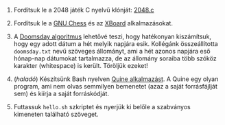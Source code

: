 1. Fordítsuk le a 2048 játék C nyelvű klónját: [2048.c](https://github.com/mevdschee/2048.c)

1. Fordítsuk le a [GNU Chess](http://www.gnu.org/software/chess/) és az [XBoard](http://www.gnu.org/software/xboard/) alkalmazásokat.

1. A [Doomsday algoritmus](http://www.timeanddate.com/date/doomsday-rule.html) lehetővé teszi, hogy hatékonyan kiszámítsuk, hogy egy adott dátum a hét melyik napjára esik. Kollégánk összeállította `doomsday.txt` nevű szöveges állományt, ami a hét azonos napjára eső hónap-nap dátumokat tartalmazza, de az állomány soraiba több szóköz karakter (whitespace) is került. Töröljük ezeket!

1. (*haladó*) Készítsünk Bash nyelven [Quine alkalmazást](https://en.wikipedia.org/wiki/Quine_%28computing%29). A Quine egy olyan program, ami nem olvas semmilyen bemenetet (azaz a saját forrásfájlját sem) és kiírja a saját forráskódját.

1. Futtassuk `hello.sh` szkriptet és nyerjük ki belőle a szabványos kimeneten található szöveget.
